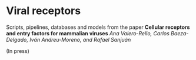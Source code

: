# Viral receptors

Scripts, pipelines, databases and models from the paper
**Cellular receptors and entry factors for mammalian viruses**
_Ana Valero-Rello, Carlos Baeza-Delgado, Iván Andreu-Moreno, and Rafael Sanjuán_

(In press)
